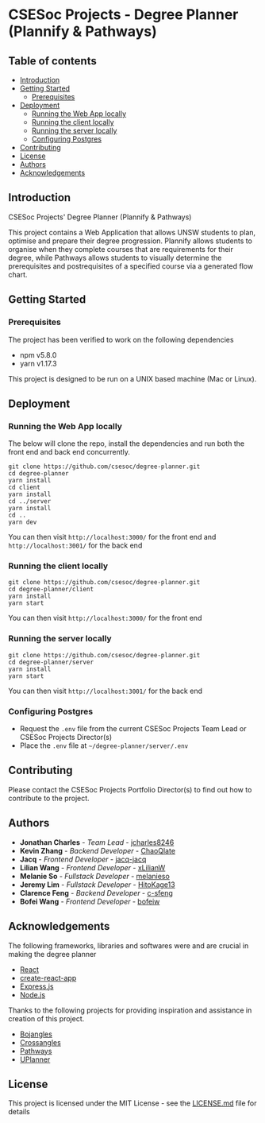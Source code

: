 # CSESoc Projects - Degree Planner (Plannify & Pathways)

## Table of contents
* [Introduction](#introduction)
* [Getting Started](#getting-started)
    * [Prerequisites](#prerequisites)
* [Deployment](#deployment)
    * [Running the Web App locally](#run-web-app)
    * [Running the client locally](#run-client)
    * [Running the server locally](#run-server)
    * [Configuring Postgres](#configure-postgres)
* [Contributing](#contributing)
* [License](#license)
* [Authors](#authors)
* [Acknowledgements](#acknowledgements)

## Introduction

CSESoc Projects' Degree Planner (Plannify & Pathways)

This project contains a Web Application that allows UNSW students to plan, optimise and prepare their degree progression. Plannify allows students to
organise when they complete courses that are requirements for their degree, while Pathways allows students to visually determine the prerequisites and postrequisites
of a specified course via a generated flow chart.

## Getting Started

### Prerequisites

The project has been verified to work on the following dependencies

* npm v5.8.0
* yarn v1.17.3

This project is designed to be run on a UNIX based machine (Mac or Linux).

## Deployment

### Running the Web App locally

The below will clone the repo, install the dependencies and run both the front end and back end concurrently.
```
git clone https://github.com/csesoc/degree-planner.git
cd degree-planner
yarn install
cd client
yarn install
cd ../server
yarn install
cd ..
yarn dev
```

You can then visit ```http://localhost:3000/``` for the front end and ```http://localhost:3001/``` for the back end

### Running the client locally

```
git clone https://github.com/csesoc/degree-planner.git
cd degree-planner/client
yarn install
yarn start
```

You can then visit ```http://localhost:3000/``` for the front end

### Running the server locally

```
git clone https://github.com/csesoc/degree-planner.git
cd degree-planner/server
yarn install
yarn start
```

You can then visit ```http://localhost:3001/``` for the back end

### Configuring Postgres

* Request the `.env` file from the current CSESoc Projects Team Lead or CSESoc Projects Director(s)
* Place the `.env` file at ```~/degree-planner/server/.env```

## Contributing

Please contact the CSESoc Projects Portfolio Director(s) to find out how to contribute to the project.

## Authors

* **Jonathan Charles** - *Team Lead* - [jcharles8246](https://github.com/jcharles8246)
* **Kevin Zhang** - *Backend Developer* - [ChaoQlate](https://github.com/ChaoQlate)
* **Jacq** - *Frontend Developer* - [jacq-jacq](https://github.com/jacq-jacq)
* **Lilian Wang** - *Frontend Developer* - [xLilianW](https://github.com/xLilianW)
* **Melanie So** - *Fullstack Developer* - [melanieso](https://github.com/melanieso)
* **Jeremy Lim** - *Fullstack Developer* - [HitoKage13](https://github.com/HitoKage13)
* **Clarence Feng** - *Backend Developer* - [c-sfeng](https://github.com/c-sfeng)
* **Bofei Wang** - *Frontend Developer* - [bofeiw](https://github.com/bofeiw)

## Acknowledgements

The following frameworks, libraries and softwares were and are crucial in making the degree planner
* [React](https://reactjs.org/)
* [create-react-app](https://facebook.github.io/create-react-app/)
* [Express.js](https://expressjs.com)
* [Node.js](https://nodejs.org/en/)

Thanks to the following projects for providing inspiration and assistance in creation of this project.

* [Bojangles](http://tdransfield.net/utilities/bojangles)
* [Crossangles](https://my.campusbiblestudy.org)
* [Pathways](https://github.com/csesoc/pathways)
* [UPlanner](https://uplanner.bopa.ng)

## License

This project is licensed under the MIT License - see the [LICENSE.md](LICENSE.md) file for details


